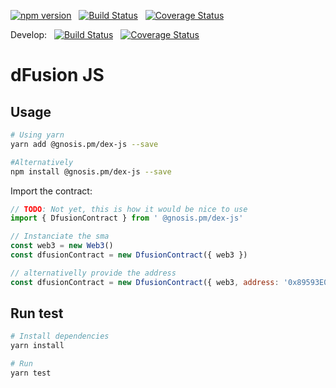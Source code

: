 [![npm version](https://img.shields.io/npm/v/@gnosis.pm/dex-js.svg?style=flat)](https://npmjs.org/package/@gnosis.pm/dex-js 'View this project on npm')
&nbsp;
[![Build Status](https://travis-ci.org/gnosis/dex-js.svg?branch=develop)](https://travis-ci.org/gnosis/dex-js)
&nbsp;
[![Coverage Status](https://coveralls.io/repos/github/gnosis/dex-js/badge.svg?branch=master)](https://coveralls.io/github/gnosis/dex-js?branch=master)

Develop:
&nbsp;
[![Build Status](https://travis-ci.org/gnosis/dex-js.svg?branch=develop)](https://travis-ci.org/gnosis/dex-js)
&nbsp;
[![Coverage Status](https://coveralls.io/repos/github/gnosis/dex-js/badge.svg?branch=develop)](https://coveralls.io/github/gnosis/dex-js?branch=develop)

# dFusion JS

## Usage

```bash
# Using yarn
yarn add @gnosis.pm/dex-js --save

#Alternatively
npm install @gnosis.pm/dex-js --save
```

Import the contract:

```js
// TODO: Not yet, this is how it would be nice to use
import { DfusionContract } from ' @gnosis.pm/dex-js'

// Instanciate the sma
const web3 = new Web3()
const dfusionContract = new DfusionContract({ web3 })

// alternativelly provide the address
const dfusionContract = new DfusionContract({ web3, address: '0x89593E017D4A88c60347257DAfB95384a422da09' })
```

## Run test

```bash
# Install dependencies
yarn install

# Run
yarn test
```
